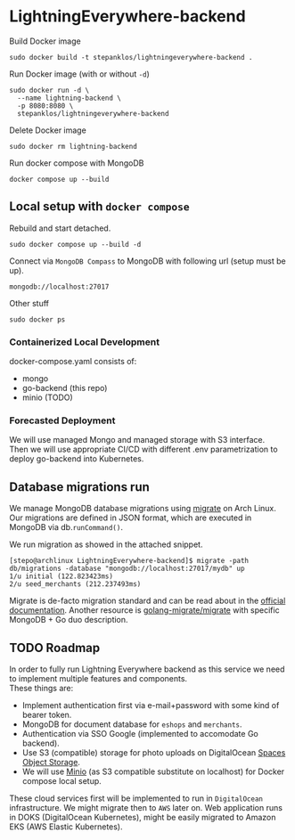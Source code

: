 # LightningEverywhere-backend
Build Docker image
```
sudo docker build -t stepanklos/lightningeverywhere-backend .
```
Run Docker image (with or without `-d`)
```
sudo docker run -d \
  --name lightning-backend \
  -p 8080:8080 \
  stepanklos/lightningeverywhere-backend
```
Delete Docker image
```
sudo docker rm lightning-backend
```

Run docker compose with MongoDB
```
docker compose up --build
```
## Local setup with `docker compose`   
Rebuild and start detached.
```
sudo docker compose up --build -d
```  
Connect via `MongoDB Compass` to MongoDB with following url (setup must be up).
```
mongodb://localhost:27017
```  
Other stuff
```
sudo docker ps
```  
### Containerized Local Development
docker-compose.yaml consists of:
- mongo
- go-backend (this repo)
- minio (TODO)
### Forecasted Deployment  
We will use managed Mongo and managed storage with S3 interface.  
Then we will use appropriate CI/CD with different .env parametrization to deploy go-backend into Kubernetes. 

## Database migrations run
We manage MongoDB database migrations using [migrate](https://aur.archlinux.org/packages/migrate) on Arch Linux. Our migrations are defined in JSON format, which are executed in MongoDB via db.`runCommand()`.  

We run migration as showed in the attached snippet.  
```
[stepo@archlinux LightningEverywhere-backend]$ migrate -path db/migrations -database "mongodb://localhost:27017/mydb" up
1/u initial (122.823423ms)
2/u seed_merchants (212.237493ms)
```  
Migrate is de-facto migration standard and can be read about in the [official documentation](https://pkg.go.dev/github.com/golang-migrate/migrate/v4@v4.18.3#section-readme). Another resource is [golang-migrate/migrate](https://github.com/golang-migrate/migrate/blob/v4.18.3/database/mongodb/README.md) with specific MongoDB + Go duo description.
## TODO Roadmap
In order to fully run Lightning Everywhere backend as this service we need to implement multiple features and components.  
These things are: 
- Implement authentication first via e-mail+password with some kind of bearer token. 
- MongoDB for document database for `eshops` and `merchants`.
- Authentication via SSO Google (implemented to accomodate Go backend).
- Use S3 (compatible) storage for photo uploads on DigitalOcean [Spaces Object Storage](https://www.digitalocean.com/products/spaces).
- We will use [Minio](https://github.com/minio/minio) (as S3 compatible substitute on localhost) for Docker compose local setup.

These cloud services first will be implemented to run in `DigitalOcean` infrastructure. We might migrate then to `AWS` later on. Web application runs in DOKS (DigitalOcean Kubernetes), might be easily migrated to Amazon EKS (AWS Elastic Kubernetes).
